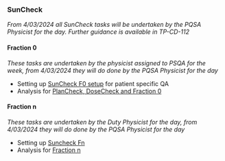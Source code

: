 ### SunCheck

_From 4/03/2024 all SunCheck tasks will be undertaken by the PQSA Physicist for the day. Further guidance is available in TP-CD-112_

#### Fraction 0

_These tasks are undertaken by the physicist assigned to PSQA for the week, from 4/03/2024 they will do done by the PQSA Physicist for the day_

- Setting up [SunCheck F0 setup](./SunCheck%20F0%20setup.md) for patient specific QA
- Analysis for [PlanCheck, DoseCheck and Fraction 0](./SunCheckAnalysis.md)


#### Fraction n

_These tasks are undertaken by the Duty Physicist for the day, from 4/03/2024 they will do done by the PQSA Physicist for the day_

- Setting up [Suncheck Fn](./SunCheck_Fraction_n_setup.md)
- Analysis for [Fraction n](./fraction_n_analysis.md)
